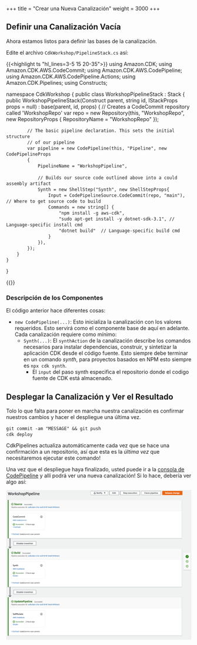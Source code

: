 +++
title = "Crear una Nueva Canalización"
weight = 3000
+++

## Definir una Canalización Vacía
Ahora estamos listos para definir las bases de la canalización.

Edite el archivo `CdkWorkshop/PipelineStack.cs` así:

{{<highlight ts "hl_lines=3-5 15 20-35">}}
using Amazon.CDK;
using Amazon.CDK.AWS.CodeCommit;
using Amazon.CDK.AWS.CodePipeline;
using Amazon.CDK.AWS.CodePipeline.Actions;
using Amazon.CDK.Pipelines;
using Constructs;

namespace CdkWorkshop
{
    public class WorkshopPipelineStack : Stack
    {
        public WorkshopPipelineStack(Construct parent, string id, IStackProps props = null) : base(parent, id, props)
        {
            // Creates a CodeCommit repository called 'WorkshopRepo'
            var repo = new Repository(this, "WorkshopRepo", new RepositoryProps
            {
                RepositoryName = "WorkshopRepo"
            });

            // The basic pipeline declaration. This sets the initial structure
            // of our pipeline
            var pipeline = new CodePipeline(this, "Pipeline", new CodePipelineProps
            {
                PipelineName = "WorkshopPipeline",

                // Builds our source code outlined above into a could assembly artifact
                Synth = new ShellStep("Synth", new ShellStepProps{
                    Input = CodePipelineSource.CodeCommit(repo, "main"),  // Where to get source code to build
                    Commands = new string[] {
                        "npm install -g aws-cdk",
                        "sudo apt-get install -y dotnet-sdk-3.1", // Language-specific install cmd
                        "dotnet build"  // Language-specific build cmd
                    }
                }),
            });
        }
    }
}

{{</highlight>}}

### Descripción de los Componentes
El código anterior hace diferentes cosas:

* `new CodePipeline(...)`: Esto inicializa la canalización con los valores requeridos. Esto servirá como el componente base de aquí en adelante. Cada canalización requiere como mínimo:
    * `Synth(...)`: El `synthAction` de la canalización describe los comandos necesarios para instalar dependencias, construir, y sintetizar la aplicación CDK desde el código fuente. Esto siempre debe terminar en un comando *synth*, para proyectos basados en NPM esto siempre es `npx cdk synth`.
        * El `input` del paso synth especifica el repositorio donde el codigo fuente de CDK está almacenado.


## Desplegar la Canalización y Ver el Resultado
Tolo lo que falta para poner en marcha nuestra canalización es confirmar nuestros cambios y hacer el despliegue una última vez.

```
git commit -am "MESSAGE" && git push
cdk deploy
```

CdkPipelines actualiza automáticamente cada vez que se hace una confirmación a un repositorio, así que esta es la *última vez* que necesitaremos ejecutar este comando!

Una vez que el despliegue haya finalizado, usted puede ir a la [consola de CodePipeline](https://console.aws.amazon.com/codesuite/codepipeline/pipelines) y allí podrá ver una nueva canalización! Si lo hace, debería ver algo así:

![](./pipeline-init.png)
